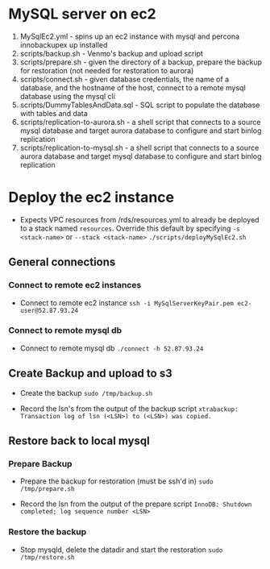 # MySQL server on ec2
1. MySqlEc2.yml - spins up an ec2 instance with mysql and percona innobackupex up installed
2. scripts/backup.sh - Venmo's backup and upload script
4. scripts/prepare.sh - given the directory of a backup, prepare the backup for restoration (not needed for restoration to aurora)
5. scripts/connect.sh - given database credentials, the name of a database, and the hostname of the host, connect to a remote mysql database using the mysql cli
6. scripts/DummyTablesAndData.sql - SQL script to populate the database with tables and data
7. scripts/replication-to-aurora.sh - a shell script that connects to a source mysql database and target aurora database to configure and start binlog replication
8. scripts/replication-to-mysql.sh - a shell script that connects to a source aurora database and target mysql database to configure and start binlog replication

# Deploy the ec2 instance
- Expects VPC resources from /rds/resources.yml to already be deployed to a stack named `resources`.  Override this default by specifying `-s <stack-name>` or `--stack <stack-name>`
`./scripts/deployMySqlEc2.sh`

## General connections
### Connect to remote ec2 instances
- Connect to remote ec2 instance
`ssh -i MySqlServerKeyPair.pem ec2-user@52.87.93.24`

### Connect to remote mysql db
- Connect to remote mysql db
`./connect -h 52.87.93.24`

## Create Backup and upload to s3
- Create the backup
`sudo /tmp/backup.sh`

- Record the lsn's from the output of the backup script
`xtrabackup: Transaction log of lsn (<LSN>) to (<LSN>) was copied.`

## Restore back to local mysql
### Prepare Backup
- Prepare the backup for restoration (must be ssh'd in)
`sudo /tmp/prepare.sh`

- Record the lsn from the output of the prepare script
`InnoDB: Shutdown completed; log sequence number <LSN>`

### Restore the backup
- Stop mysqld, delete the datadir and start the restoration
`sudo /tmp/restore.sh`
